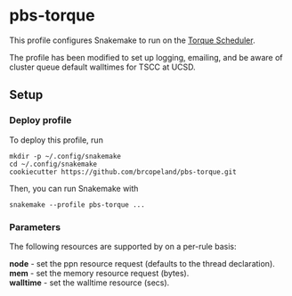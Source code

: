 # pbs-torque

This profile configures Snakemake to run on the [Torque Scheduler](http://www.adaptivecomputing.com/products/open-source/torque/).

The profile has been modified to set up logging, emailing, and be aware of cluster queue default walltimes for TSCC at UCSD.

## Setup

### Deploy profile

To deploy this profile, run

    mkdir -p ~/.config/snakemake
    cd ~/.config/snakemake
    cookiecutter https://github.com/brcopeland/pbs-torque.git

Then, you can run Snakemake with

    snakemake --profile pbs-torque ...


### Parameters

The following resources are supported by on a per-rule basis:

**node** - set the ppn resource request (defaults to the thread declaration).  
**mem** - set the memory resource request (bytes).  
**walltime** - set the walltime resource (secs).  
